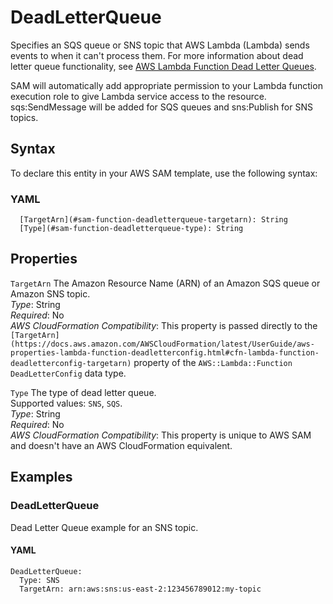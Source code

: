# DeadLetterQueue<a name="sam-property-function-deadletterqueue"></a>

Specifies an SQS queue or SNS topic that AWS Lambda \(Lambda\) sends events to when it can't process them\. For more information about dead letter queue functionality, see [AWS Lambda Function Dead Letter Queues](https://docs.aws.amazon.com/lambda/latest/dg/invocation-async.html#dlq)\.

SAM will automatically add appropriate permission to your Lambda function execution role to give Lambda service access to the resource\. sqs:SendMessage will be added for SQS queues and sns:Publish for SNS topics\.

## Syntax<a name="sam-property-function-deadletterqueue-syntax"></a>

To declare this entity in your AWS SAM template, use the following syntax:

### YAML<a name="sam-property-function-deadletterqueue-syntax.yaml"></a>

```
  [TargetArn](#sam-function-deadletterqueue-targetarn): String
  [Type](#sam-function-deadletterqueue-type): String
```

## Properties<a name="sam-property-function-deadletterqueue-properties"></a>

 `TargetArn`   <a name="sam-function-deadletterqueue-targetarn"></a>
The Amazon Resource Name \(ARN\) of an Amazon SQS queue or Amazon SNS topic\.  
*Type*: String  
*Required*: No  
*AWS CloudFormation Compatibility*: This property is passed directly to the `[TargetArn](https://docs.aws.amazon.com/AWSCloudFormation/latest/UserGuide/aws-properties-lambda-function-deadletterconfig.html#cfn-lambda-function-deadletterconfig-targetarn)` property of the `AWS::Lambda::Function` `DeadLetterConfig` data type\.

 `Type`   <a name="sam-function-deadletterqueue-type"></a>
The type of dead letter queue\.  
Supported values: `SNS`, `SQS`\.  
*Type*: String  
*Required*: No  
*AWS CloudFormation Compatibility*: This property is unique to AWS SAM and doesn't have an AWS CloudFormation equivalent\.

## Examples<a name="sam-property-function-deadletterqueue--examples"></a>

### DeadLetterQueue<a name="sam-property-function-deadletterqueue--examples--deadletterqueue"></a>

Dead Letter Queue example for an SNS topic\.

#### YAML<a name="sam-property-function-deadletterqueue--examples--deadletterqueue--yaml"></a>

```
DeadLetterQueue:
  Type: SNS
  TargetArn: arn:aws:sns:us-east-2:123456789012:my-topic
```